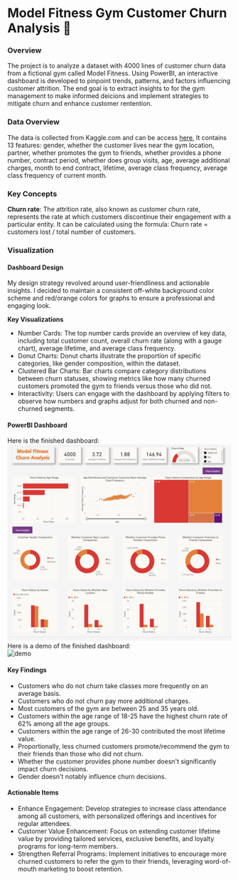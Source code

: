 # Model Fitness Gym Customer Churn Analysis 🏃

### Overview 
The project is to analyze a dataset with 4000 lines of customer churn data from a fictional gym called Model Fitness. Using PowerBI, an interactive dashboard is developed to pinpoint trends, patterns, and factors influencing customer attrition. The end goal is to extract insights to for the gym management to make informed deicions and implement strategies to mitigate churn and enhance customer rentention. 

### Data Overview 
The data is collected from Kaggle.com and can be access [here](https://www.kaggle.com/datasets/ellanihill/model-fitness-customer-churn), It contains 13 features: gender, whether the customer lives near the gym location, partner, whether promotes the gym to friends, whether provides a phone number, contract period, whether does group visits, age, average additional charges, month to end contract, lifetime, average class frequency, average class frequency of current month.   

### Key Concepts 
**Churn rate**: The attrition rate, also known as customer churn rate, represents the rate at which customers discontinue their engagement with a particular entity. It can be calculated using the formula: Churn rate = customers lost / total number of customers. 

### Visualization 
#### Dashboard Design 
My design strategy revolved around user-friendliness and actionable insights. I decided to maintain a consistent off-white background color scheme and red/orange colors for graphs to ensure a professional and engaging look.

**Key Visualizations** 
- Number Cards: The top number cards provide an overview of key data, including total customer count, overall churn rate (along with a gauge chart), average lifetime, and average class frequency.
- Donut Charts: Donut charts illustrate the proportion of specific categories, like gender composition, within the dataset.
- Clustered Bar Charts: Bar charts compare category distributions between churn statuses, showing metrics like how many churned customers promoted the gym to friends versus those who did not.
- Interactivity: Users can engage with the dashboard by applying filters to observe how numbers and graphs adjust for both churned and non-churned segments.

#### PowerBI Dashboard 
Here is the finished dashboard:
![pic](gym_churn_dashboard.jpg)
<br>
Here is a demo of the finished dashboard:  
![demo](gym_churn_dashboard.gif)
#### Key Findings
- Customers who do not churn take classes more frequently on an average basis.
- Customers who do not churn pay more additional charges.
- Most customers of the gym are between 25 and 35 years old.
- Customers within the age range of 18-25 have the highest churn rate of 62% among all the age groups.
- Customers within the age range of 26-30 contributed the most lifetime value.
- Proportionally, less churned customers promote/recommend the gym to their friends than those who did not churn.
- Whether the customer provides phone number doesn't significantly impact churn decisions.
- Gender doesn't notably influence churn decisions. 

#### Actionable Items 
- Enhance Engagement: Develop strategies to increase class attendance among all customers, with personalized offerings and incentives for regular attendees.
- Customer Value Enhancement: Focus on extending customer lifetime value by providing tailored services, exclusive benefits, and loyalty programs for long-term members.
- Strengthen Referral Programs: Implement initiatives to encourage more churned customers to refer the gym to their friends, leveraging word-of-mouth marketing to boost retention.
